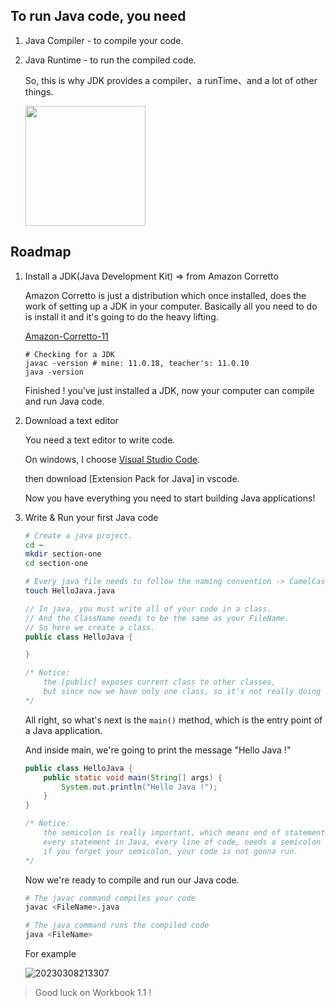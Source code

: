 ## To run Java code, you need

1. Java Compiler - to compile your code.

2. Java Runtime - to run the compiled code.

    So, this is why JDK provides a compiler、a runTime、and a lot of other things.

    <img style="width: 12rem;" src="https://aliyun-oss-lpj.oss-cn-qingdao.aliyuncs.com/images/by-clipboard/20230307213835.png"></img>

## Roadmap

1. Install a JDK(Java Development Kit) => from Amazon Corretto

    Amazon Corretto is just a distribution which once installed, does the work of setting up a JDK in your computer. Basically all you need to do is install it and it's going to do the heavy lifting.

    [Amazon-Corretto-11](https://docs.aws.amazon.com/corretto/latest/corretto-11-ug/downloads-list.html)


    ```shell
    # Checking for a JDK
    javac -version # mine: 11.0.18, teacher's: 11.0.10
    java -version
    ```

    Finished ! you've just installed a JDK, now your computer can compile and run Java code.

2. Download a text editor

    You need a text editor to write code.

    On windows, I choose [Visual Studio Code](https://code.visualstudio.com/download).

    then download [Extension Pack for Java] in vscode.

    Now you have everything you need to start building Java applications!

3. Write & Run your first Java code

    ```bash
    # Create a java project.
    cd ~
    mkdir section-one
    cd section-one

    # Every java file needs to follow the naming convention -> CamelCase.
    touch HelloJava.java
    ```

    ```java
    // In java, you must write all of your code in a class.
    // And the ClassName needs to be the same as your FileName.
    // So here we create a class.
    public class HelloJava {

    }

    /* Notice:
        the [public] exposes current class to other classes,
        but since now we have only one class, so it's not really doing anything.
    */
    ```

    All right, so what's next is the `main()` method, which is the entry point of a Java application.

    And inside main, we're going to print the message "Hello Java !"

    ```java
    public class HelloJava {
        public static void main(String[] args) {
            System.out.println("Hello Java !");
        }
    }

    /* Notice:
        the semicolon is really important, which means end of statement.
        every statement in Java, every line of code, needs a semicolon at the end.
        if you forget your semicolon, your code is not gonna run.
    */
    ```

    Now we're ready to compile and run our Java code.

    ```bash
    # The javac command compiles your code
    javac <FileName>.java

    # The java command runs the compiled code
    java <FileName>
    ```

    For example

    ![20230308213307](https://aliyun-oss-lpj.oss-cn-qingdao.aliyuncs.com/images/by-clipboard/20230308213307.png)

> Good luck on Workbook 1.1 !

